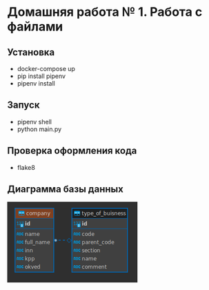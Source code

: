 # Домашняя работа № 1. Работа с файлами

## Установка
* docker-compose up 
* pip install pipenv
* pipenv install

## Запуск
* pipenv shell
* python main.py

## Проверка оформления кода
* flake8

## Диаграмма базы данных
![Диаграмма базы данных](docs/db.png)